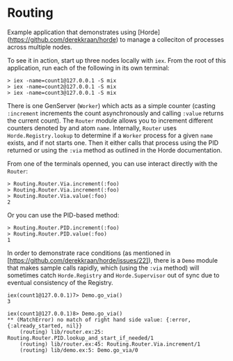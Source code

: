 # Routing

Example application that demonstrates using [Horde] (https://github.com/derekkraan/horde) to manage a colleciton of processes across multiple nodes.

To see it in action, start up three nodes locally with `iex`. From the root of this application, run each of the following in its own terminal:

```
> iex -name=count1@127.0.0.1 -S mix
> iex -name=count2@127.0.0.1 -S mix
> iex -name=count3@127.0.0.1 -S mix
```

There is one GenServer (`Worker`) which acts as a simple counter (casting `:increment` increments the count asynchronously and calling `:value` returns the current count).  The `Router` module allows you to increment different counters denoted by and atom `name`.  Internally, `Router` uses `Horde.Registry.lookup` to determine if a `Worker` process for a given `name` exists, and if not starts one.  Then it either calls that process using the PID returned or using the `:via` method as outlined in the Horde documentation.

From one of the terminals openned, you can use interact directly with the `Router`:

```
> Routing.Router.Via.increment(:foo)
> Routing.Router.Via.increment(:foo)
> Routing.Router.Via.value(:foo)
2
```

Or you can use the PID-based method:

```
> Routing.Router.PID.increment(:foo)
> Routing.Router.PID.value(:foo)
1
```

In order to demonstrate race conditions (as mentioned in [https://github.com/derekkraan/horde/issues/22]), there is a `Demo` module that makes sample calls rapidly, which (using the `:via` method) will sometimes catch `Horde.Registry` and `Horde.Supervisor` out of sync due to eventual consistency of the Registry.

```
iex(count1@127.0.0.1)7> Demo.go_via()
3

iex(count1@127.0.0.1)8> Demo.go_via()
** (MatchError) no match of right hand side value: {:error, {:already_started, nil}}
    (routing) lib/router.ex:25: Routing.Router.PID.lookup_and_start_if_needed/1
    (routing) lib/router.ex:45: Routing.Router.Via.increment/1
    (routing) lib/demo.ex:5: Demo.go_via/0
```
